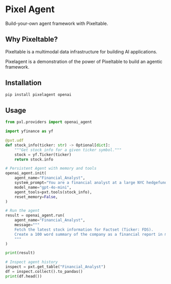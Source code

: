 # Pixel Agent

Build-your-own agent framework with Pixeltable.


## Why Pixeltable?

Pixeltable is a multimodal data infrastructure for building AI applications.

Pixelagent is a demonstration of the power of Pixeltable to build an agentic framework.

## Installation

```bash
pip install pixelagent openai
```

## Usage

```python
from pxl.providers import openai_agent

import yfinance as yf

@pxt.udf
def stock_info(ticker: str) -> Optional[dict]:
    """Get stock info for a given ticker symbol."""
    stock = yf.Ticker(ticker)
    return stock.info

# Persistent Agent with memory and tools
openai_agent.init(
    agent_name="Financial_Analyst",
    system_prompt="You are a financial analyst at a large NYC hedgefund.",
    model_name="gpt-4o-mini",
    agent_tools=pxt.tools(stock_info),
    reset_memory=False,
)

# Run the agent
result = openai_agent.run(
    agent_name="Financial_Analyst",
    message="""
    Fetch the latest stock information for Factset (Ticker: FDS).
    Create a 100 word summary of the company as a financial report in markdown format.
    """
)

print(result)

# Inspect agent history
inspect = pxt.get_table("Financial_Analyst")
df = inspect.collect().to_pandas()
print(df.head())
```
